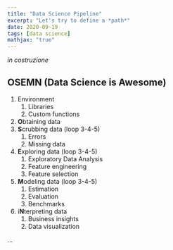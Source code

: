 ```yaml
---
title: "Data Science Pipeline"
excerpt: "Let's try to define a *path*"
date: 2020-09-19
tags: [data science]
mathjax: "true"
---
```


*in costruzione*

## OSEMN (Data Science is Awesome)
1. Environment
    1. Libraries
    2. Custom functions
2. **O**btaining data
3. **S**crubbing data (loop 3-4-5)
    1. Errors
    2. Missing data
4. **E**xploring data (loop 3-4-5)
    1. Exploratory Data Analysis
    2. Feature engineering
    3. Feature selection
5. **M**odeling data (loop 3-4-5)
    1. Estimation
    2. Evaluation
    3. Benchmarks
6. i**N**terpreting data
    1. Business insights
    2. Data visualization



...


